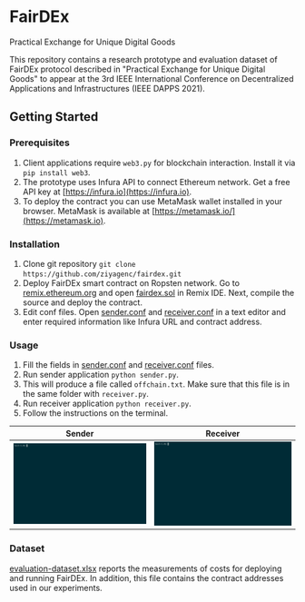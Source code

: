 # FairDEx
Practical Exchange for Unique Digital Goods

This repository contains a research prototype and evaluation dataset of FairDEx protocol described in "Practical Exchange for Unique Digital Goods" to appear at the 3rd IEEE International Conference on Decentralized Applications and Infrastructures (IEEE DAPPS 2021).

## Getting Started

### Prerequisites
1. Client applications require `web3.py` for blockchain interaction. Install it via `pip install web3`.
2. The prototype uses Infura API to connect Ethereum network. Get a free API key at [https://infura.io](https://infura.io).
3. To deploy the contract you can use MetaMask wallet installed in your browser. MetaMask is available at [https://metamask.io/](https://metamask.io).

### Installation
1. Clone git repository
`git clone https://github.com/ziyagenc/fairdex.git`
2. Deploy FairDEx smart contract on Ropsten network. Go to [remix.ethereum.org](remix.ethereum.org) and open [fairdex.sol](fairdex.sol) in Remix IDE. Next, compile the source and deploy the contract.
3. Edit conf files. Open [sender.conf](sender.conf) and [receiver.conf](receiver.conf) in a text editor and enter required information like Infura URL and contract address.

### Usage
1. Fill the fields in [sender.conf](sender.conf) and [receiver.conf](receiver.conf) files.
2. Run sender application `python sender.py`.
3. This will produce a file called `offchain.txt`. Make sure that this file is in the same folder with `receiver.py`.
4. Run receiver application `python receiver.py`.
5. Follow the instructions on the terminal.

Sender                                |  Receiver
:------------------------------------:|:----------------------------------------:
![Sender Usage](./images/sender.gif)  |  ![Receiver Usage](./images/receiver.gif)
 
### Dataset
[evaluation-dataset.xlsx](evaluation-dataset.xlsx) reports the measurements of costs for deploying and running FairDEx. In addition, this file contains the contract addresses used in our experiments.
